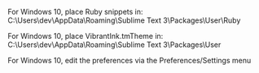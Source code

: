 For Windows 10, place Ruby snippets in:
    C:\Users\dev\AppData\Roaming\Sublime Text 3\Packages\User\Ruby

For Windows 10, place VibrantInk.tmTheme in:
    C:\Users\dev\AppData\Roaming\Sublime Text 3\Packages\User

For Windows 10, edit the preferences via the Preferences/Settings menu
